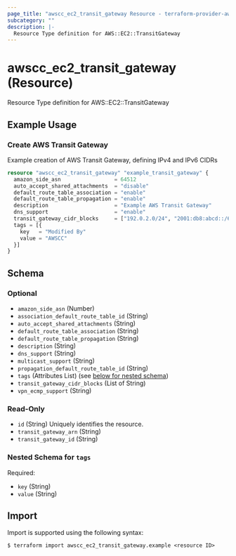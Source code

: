 ```yaml
---
page_title: "awscc_ec2_transit_gateway Resource - terraform-provider-awscc"
subcategory: ""
description: |-
  Resource Type definition for AWS::EC2::TransitGateway
---
```


# awscc_ec2_transit_gateway (Resource)

Resource Type definition for AWS::EC2::TransitGateway

## Example Usage

### Create AWS Transit Gateway
Example creation of AWS Transit Gateway, defining IPv4 and IPv6 CIDRs
```terraform
resource "awscc_ec2_transit_gateway" "example_transit_gateway" {
  amazon_side_asn                 = 64512
  auto_accept_shared_attachments  = "disable"
  default_route_table_association = "enable"
  default_route_table_propagation = "enable"
  description                     = "Example AWS Transit Gateway"
  dns_support                     = "enable"
  transit_gateway_cidr_blocks     = ["192.0.2.0/24", "2001:db8:abcd::/64"]
  tags = [{
    key   = "Modified By"
    value = "AWSCC"
  }]
}
```


<!-- schema generated by tfplugindocs -->
## Schema

### Optional

- `amazon_side_asn` (Number)
- `association_default_route_table_id` (String)
- `auto_accept_shared_attachments` (String)
- `default_route_table_association` (String)
- `default_route_table_propagation` (String)
- `description` (String)
- `dns_support` (String)
- `multicast_support` (String)
- `propagation_default_route_table_id` (String)
- `tags` (Attributes List) (see [below for nested schema](#nestedatt--tags))
- `transit_gateway_cidr_blocks` (List of String)
- `vpn_ecmp_support` (String)

### Read-Only

- `id` (String) Uniquely identifies the resource.
- `transit_gateway_arn` (String)
- `transit_gateway_id` (String)

<a id="nestedatt--tags"></a>
### Nested Schema for `tags`

Required:

- `key` (String)
- `value` (String)

## Import

Import is supported using the following syntax:

```shell
$ terraform import awscc_ec2_transit_gateway.example <resource ID>
```